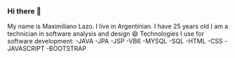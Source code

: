 ### Hi there 👋
My name is Maximiliano Lazo. I live in Argentinian. I have 25 years old
I am a technician in software analysis and design 😄
Technologies I use for software development:
-JAVA
-JPA
-JSP
-VB6
-MYSQL
-SQL
-HTML
-CSS
-JAVASCRIPT
-BOOTSTRAP
<!--
**MaximilianoLazo/MaximilianoLazo** is a ✨ _special_ ✨ repository because its `README.md` (this file) appears on your GitHub profile.

Here are some ideas to get you started:

- 🔭 I’m currently working on ...
- 🌱 I’m currently learning ...
- 👯 I’m looking to collaborate on ...
- 🤔 I’m looking for help with ...
- 💬 Ask me about ...
- 📫 How to reach me: ...
- 😄 Pronouns: ...
- ⚡ Fun fact: ...
-->

